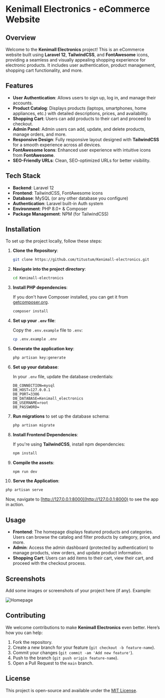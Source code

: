 # Kenimall Electronics - eCommerce Website

## Overview

Welcome to the **Kenimall Electronics** project! This is an eCommerce website built using **Laravel 12**, **TailwindCSS**, and **FontAwesome** icons, providing a seamless and visually appealing shopping experience for electronic products. It includes user authentication, product management, shopping cart functionality, and more.

## Features

- **User Authentication**: Allows users to sign up, log in, and manage their accounts.
- **Product Catalog**: Displays products (laptops, smartphones, home appliances, etc.) with detailed descriptions, prices, and availability.
- **Shopping Cart**: Users can add products to their cart and proceed to checkout.
- **Admin Panel**: Admin users can add, update, and delete products, manage orders, and more.
- **Responsive Design**: Fully responsive layout designed with **TailwindCSS** for a smooth experience across all devices.
- **FontAwesome Icons**: Enhanced user experience with intuitive icons from **FontAwesome**.
- **SEO-Friendly URLs**: Clean, SEO-optimized URLs for better visibility.

## Tech Stack

- **Backend**: Laravel 12
- **Frontend**: TailwindCSS, FontAwesome icons
- **Database**: MySQL (or any other database you configure)
- **Authentication**: Laravel built-in Auth system
- **Environment**: PHP 8.0+ & Composer
- **Package Management**: NPM (for TailwindCSS)

## Installation

To set up the project locally, follow these steps:

1. **Clone the Repository**:

   ```bash
   git clone https://github.com/titustum/Kenimall-electronics.git
   ```

2. **Navigate into the project directory**:

   ```bash
   cd Kenimall-electronics
   ```

3. **Install PHP dependencies**:

   If you don't have Composer installed, you can get it from [getcomposer.org](https://getcomposer.org).

   ```bash
   composer install
   ```

4. **Set up your `.env` file**:

   Copy the `.env.example` file to `.env`:

   ```bash
   cp .env.example .env
   ```

5. **Generate the application key**:

   ```bash
   php artisan key:generate
   ```

6. **Set up your database**:

   In your `.env` file, update the database credentials:

   ```
   DB_CONNECTION=mysql
   DB_HOST=127.0.0.1
   DB_PORT=3306
   DB_DATABASE=Kenimall_electronics
   DB_USERNAME=root
   DB_PASSWORD=
   ```

7. **Run migrations** to set up the database schema:

   ```bash
   php artisan migrate
   ```

8. **Install Frontend Dependencies**:

   If you're using **TailwindCSS**, install npm dependencies:

   ```bash
   npm install
   ```

9. **Compile the assets**:

   ```bash
   npm run dev
   ```

10. **Serve the Application**:

   ```bash
   php artisan serve
   ```

   Now, navigate to [http://127.0.0.1:8000](http://127.0.0.1:8000) to see the app in action.

## Usage

- **Frontend**: The homepage displays featured products and categories. Users can browse the catalog and filter products by category, price, and more.
- **Admin**: Access the admin dashboard (protected by authentication) to manage products, view orders, and update product information.
- **Shopping Cart**: Users can add items to their cart, view their cart, and proceed with the checkout process.

## Screenshots

Add some images or screenshots of your project here (if any). Example:

![Homepage](Kenimall-electronics-home.jpeg)

## Contributing

We welcome contributions to make **Kenimall Electronics** even better. Here’s how you can help:

1. Fork the repository.
2. Create a new branch for your feature (`git checkout -b feature-name`).
3. Commit your changes (`git commit -am 'Add new feature'`).
4. Push to the branch (`git push origin feature-name`).
5. Open a Pull Request to the `main` branch.

## License

This project is open-source and available under the [MIT License](LICENSE).